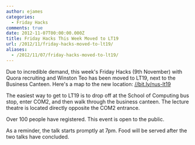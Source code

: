 ```yaml
---
author: ejames
categories:
  - Friday Hacks
comments: true
date: 2012-11-07T00:00:00.000Z
title: Friday Hacks This Week Moved to LT19
url: /2012/11/friday-hacks-moved-to-lt19/
aliases:
  - /2012/11/07/friday-hacks-moved-to-lt19/
---
```


Due to incredible demand, this week's Friday Hacks (9th November) with Quora recruiting and Winston Teo has been moved to LT19, next to the Business Canteen. Here's a map to the new location: <a href="//bit.ly/nus-lt19" target="_blank">//bit.ly/nus-lt19</a>

The easiest way to get to LT19 is to drop off at the School of Computing bus stop, enter COM2, and then walk through the business canteen. The lecture theatre is located directly opposite the COM2 entrance.

Over 100 people have registered. This event is open to the public.

As a reminder, the talk starts promptly at 7pm. Food will be served after the two talks have concluded.

